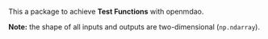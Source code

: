 This a package to achieve **Test Functions** with openmdao.

**Note:** the shape of all inputs and outputs are two-dimensional (`np.ndarray`).